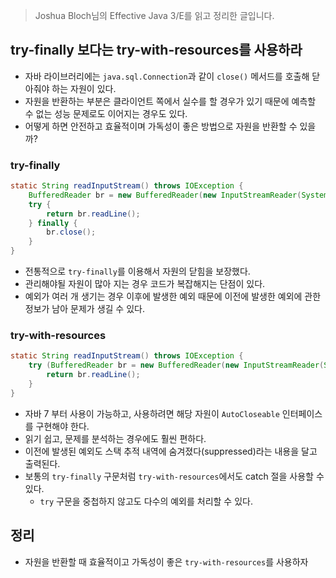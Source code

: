 > Joshua Bloch님의 Effective Java 3/E를 읽고 정리한 글입니다.
> 

## try-finally 보다는 try-with-resources를 사용하라

- 자바 라이브러리에는 `java.sql.Connection`과 같이 `close()` 메서드를 호출해 닫아줘야 하는 자원이 있다.
- 자원을 반환하는 부분은 클라이언트 쪽에서 실수를 할 경우가 있기 때문에 예측할 수 없는 성능 문제로도 이어지는 경우도 있다.
- 어떻게 하면 안전하고 효율적이며 가독성이 좋은 방법으로 자원을 반환할 수 있을까?

### try-finally

```java
static String readInputStream() throws IOException {
    BufferedReader br = new BufferedReader(new InputStreamReader(System.in));
    try {
        return br.readLine();
    } finally {
        br.close();
    }
}
```

- 전통적으로 `try-finally`를 이용해서 자원의 닫힘을 보장했다.
- 관리해야될 자원이 많아 지는 경우 코드가 복잡해지는 단점이 있다.
- 예외가 여러 개 생기는 경우 이후에 발생한 예외 때문에 이전에 발생한 예외에 관한 정보가 남아 문제가 생길 수 있다.

### try-with-resources

```java
static String readInputStream() throws IOException {
    try (BufferedReader br = new BufferedReader(new InputStreamReader(System.in))) {
        return br.readLine();
    }
}
```

- 자바 7 부터 사용이 가능하고, 사용하려면 해당 자원이 `AutoCloseable` 인터페이스를 구현해야 한다.
- 읽기 쉽고, 문제를 분석하는 경우에도 훨씬 편하다.
- 이전에 발생된 예외도 스택 추적 내역에 숨겨졌다(suppressed)라는 내용을 달고 출력된다.
- 보통의 `try-finally` 구문처럼 `try-with-resources`에서도 catch 절을 사용할 수 있다.
    - `try` 구문을 중첩하지 않고도 다수의 예외를 처리할 수 있다.

## 정리

- 자원을 반환할 때 효율적이고 가독성이 좋은 `try-with-resources`를 사용하자
